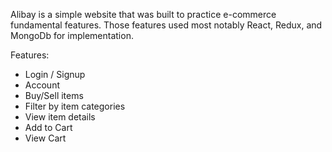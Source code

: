 Alibay is a simple website that was built to practice e-commerce fundamental features. Those features used most notably React, Redux, and MongoDb for implementation.

Features:
- Login / Signup
- Account
- Buy/Sell items
- Filter by item categories
- View item details
- Add to Cart
- View Cart

